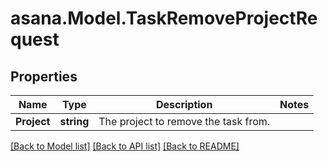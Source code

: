 
# asana.Model.TaskRemoveProjectRequest

## Properties

Name | Type | Description | Notes
------------ | ------------- | ------------- | -------------
**Project** | **string** | The project to remove the task from. | 

[[Back to Model list]](../README.md#documentation-for-models)
[[Back to API list]](../README.md#documentation-for-api-endpoints)
[[Back to README]](../README.md)

